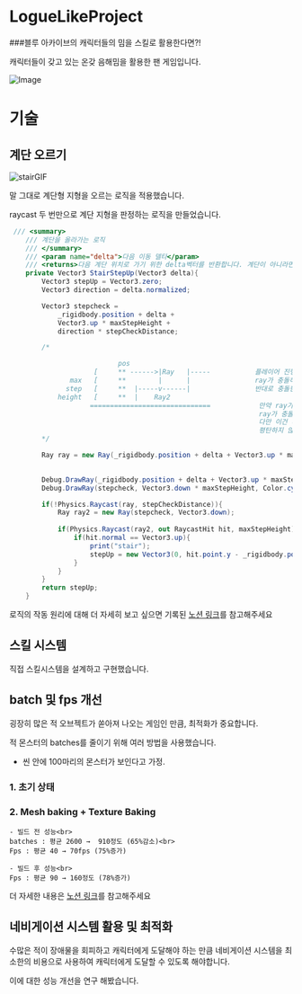 # LogueLikeProject
###블루 아카이브의 캐릭터들의 밈을 스킬로 활용한다면?!

캐릭터들이 갖고 있는 온갖 음해밈을 활용한 팬 게임입니다.

![Image](Image/snapshot1.png)


# 기술
## 계단 오르기
![stairGIF](Image/stepup.gif)

말 그대로 계단형 지형을 오르는 로직을 적용했습니다.

raycast 두 번만으로 계단 지형을 판정하는 로직을 만들었습니다.


```csharp
 /// <summary>
    /// 계단을 올라가는 로직
    /// </summary>
    /// <param name="delta">다음 이동 델타</param>
    /// <returns>다음 계단 위치로 가기 위한 delta벡터를 반환합니다. 계단이 아니라면 영벡터를 반환함.</returns>
    private Vector3 StairStepUp(Vector3 delta){
        Vector3 stepUp = Vector3.zero;
        Vector3 direction = delta.normalized;

        Vector3 stepcheck = 
            _rigidbody.position + delta + 
            Vector3.up * maxStepHeight + 
            direction * stepCheckDistance;

        /*

                           pos
                     [     ** ------>|Ray   |-----           플레이어 진행방향으로 Ray를 쏘는데, 이때 max step height만큼 높은 위치에서 쏜다.
               max   [     **        |      |                ray가 충돌하지 않는 다는 것은 계단 형태로 인해 음푹 들어가서 발 디딜곳이 존재한다는 것이다.
              step   [     **  |-----v------|                반대로 충돌한다면 이는 벽이거나, 계단이여도 계단의 경사가 너무 가파르다는 것이다.
            height   [     **  |    Ray2                     
                    ==============================            만약 ray가 충돌 하지 않아 계단임이 확인 되었다면 이번엔 아랫방향으로 ray를 쏜다.
                                                              ray가 충돌 했을 때 평평한 면(Vector3.up)이면 우리가 생각하는 계단이므로 다음 위치치 y값을 반환하는 형태이다.
                                                              다만 이건 내가 "계단은 무조건 90도여야 한다"라는 규정을 내렸기 때문에 가능한거고
                                                              평탄하지 않은 계단 설정이 있다면(이를테면 조금 높은 바위 언덕) 이라면 좀 더 다양한 로직이 필요할 것.
        */

        Ray ray = new Ray(_rigidbody.position + delta + Vector3.up * maxStepHeight, direction);

        
        Debug.DrawRay(_rigidbody.position + delta + Vector3.up * maxStepHeight, direction * stepCheckDistance, Color.green, 5);
        Debug.DrawRay(stepcheck, Vector3.down * maxStepHeight, Color.cyan, 5);

        if(!Physics.Raycast(ray, stepCheckDistance)){
            Ray ray2 = new Ray(stepcheck, Vector3.down);
            
            if(Physics.Raycast(ray2, out RaycastHit hit, maxStepHeight)){
                if(hit.normal == Vector3.up){
                    print("stair");
                    stepUp = new Vector3(0, hit.point.y - _rigidbody.position.y, 0);
                }
            }
        }
        return stepUp;
    }

```
로직의 작동 원리에 대해 더 자세히 보고 싶으면 기록된 [노션 링크](https://glaze-culotte-b91.notion.site/1befbd73ff3f807489e8d6d3a3deb97c)를 참고해주세요


## 스킬 시스템

직접 스킬시스템을 설계하고 구현했습니다.



## batch 및 fps 개선

굉장히 많은 적 오브젝트가 쏟아져 나오는 게임인 만큼, 최적화가 중요합니다.

적 몬스터의 batches를 줄이기 위해 여러 방법을 사용했습니다.


- 씬 안에 100마리의 몬스터가 보인다고 가정.

### 1. 초기 상태

### 2. Mesh baking + Texture Baking
    - 빌드 전 성능<br>
    batches : 평균 2600 →  910정도 (65%감소)<br>
    Fps : 평균 40 → 70fps (75%증가)

    - 빌드 후 성능<br>
    Fps : 평균 90 → 160정도 (78%증가)

더 자세한 내용은 [노션 링크](https://glaze-culotte-b91.notion.site/228fbd73ff3f8093b259f4a5483a3ab1?pvs=74)를 참고해주세요



## 네비게이션 시스템 활용 및 최적화

수많은 적이 장애물을 회피하고 캐릭터에게 도달해야 하는 만큼 네비게이션 시스템을 최소한의 비용으로 사용하여 캐릭터에게 도달할 수 있도록 해야합니다.

이에 대한 성능 개선을 연구 해봤습니다.


